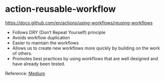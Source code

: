 # action-reusable-workflow
https://docs.github.com/en/actions/using-workflows/reusing-workflows

- Follows DRY (Don’t Repeat Yourself) principle
- Avoids workflow duplication
- Easier to maintain the workflows
- Allows us to create new workflows more quickly by building on the work of others.
- Promotes best practices by using workflows that are well designed and have already been tested.

Reference: [Medium](https://betterprogramming.pub/how-to-use-github-actions-reusable-workflow-8604e8cbf258)
